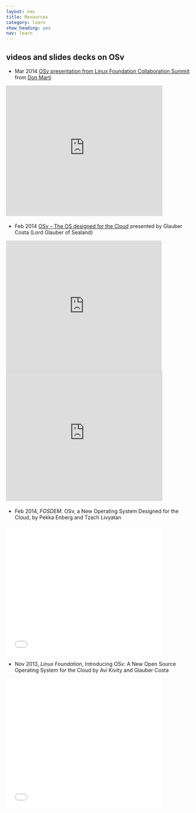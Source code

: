 ```yaml
---
layout: nav
title: Resources
category: learn
show_heading: yes
nav: learn
---
```


## videos and slides decks on OSv

<!--more-->

* Mar 2014 <a
href="https://www.slideshare.net/dmarti1111/o-sv-linux-collaboration-summit"
title="OSv presentation from Linux Foundation
Collaboration Summit 2014" target="_blank">OSv presentation
from Linux Foundation Collaboration Summit</a>
from <a href="http://www.slideshare.net/dmarti1111"
target="_blank">Don Marti</a>

<iframe
src="http://www.slideshare.net/slideshow/embed_code/32826216"
width="425" height="355" frameborder="0"
marginwidth="0" marginheight="0" scrolling="no"
style="border:1px solid #CCC; border-width:1px 1px 0;
margin-bottom:5px; max-width: 100%;" allowfullscreen>
</iframe> 



* Feb 2014 <a
  href="http://tech.yandex.ru/events/yagosti/msk-feb-2014/talks/1659/"
  title="Moscow Virtualization Meetup 2014">OSv – The OS
designed for the Cloud</a> presented by Glauber Costa (Lord Glauber of
Sealand)


<iframe class="player" width="425" height="355" frameborder="0" src="http://video.yandex.ru/iframe/ya-events/va3vg2ortr.1608/?player-type=custom&amp;show-info=false&amp;show-logo=false&amp;hd=1"></iframe>


<iframe src="http://www.slideshare.net/slideshow/embed_code/31659962?rel=0" width="425" height="355" frameborder="0" marginwidth="0" marginheight="0" scrolling="no" style="border:1px solid #CCC; border-width:1px 1px 0; margin-bottom:5px; max-width: 100%;" allowfullscreen> </iframe> 


* Feb 2014, *FOSDEM*.  OSv, a New Operating System Designed for the Cloud, by
Pekka Enberg and Tzach Livyatan

<iframe width="425" height="355"
src="//www.youtube.com/embed/0TO1Mpstmf0" frameborder="0"
allowfullscreen></iframe>


* Nov 2013, *Linux Foundation*,  Introducing OSv: A New Open Source
Operating System for the Cloud by Avi Kivity and Glauber Costa 

<iframe width="425" height="355"
src="//www.youtube.com/embed/AaBHj3p1cyY" frameborder="0"
allowfullscreen></iframe>


